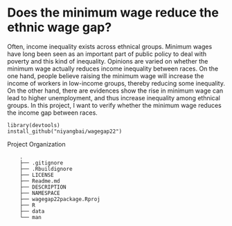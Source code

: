 # Does the minimum wage reduce the ethnic wage gap?
Often, income inequality exists across ethnical groups. Minimum wages have long been seen as an important part of public policy to deal with poverty and this kind of inequality. Opinions are varied on whether the minimum wage actually reduces income inequality between races. On the one hand, people believe raising the minimum wage will increase the income of workers in low-income groups, thereby reducing some inequality. On the other hand, there are evidences show the rise in minimum wage can lead to higher unemployment, and thus increase inequality among ethnical groups. In this project, I want to verify whether the minimum wage reduces the income gap between races.

```
library(devtools)
install_github("niyangbai/wagegap22")
```
Project Organization
```
    .
    ├── .gitignore
    ├── .Rbuildignore
    ├── LICENSE
    ├── Readme.md
    ├── DESCRIPTION
    ├── NAMESPACE
    ├── wagegap22package.Rproj
    ├── R
    ├── data
    └── man
```
